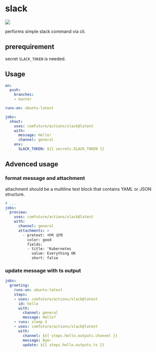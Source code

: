 # slack

![](https://github.com/comfuture/actions/workflows/Test%20slack%20action/badge.svg)

performs simple slack command via cli.

## prerequirement

secret `SLACK_TOKEN` is needed.

## Usage

```yaml
on:
  push:
    branches:
    - master

runs-on: ubuntu-latest

jobs:
  shout:
    uses: comfuture/actions/slack@latest
    with:
      message: Hello!
      channel: general
    env:
      SLACK_TOKEN: ${{ secrets.SLACK_TOKEN }}
```

## Advenced usage

### format message and attachment

attachment should be a multiline text block that contains YAML or JSON structure.

```yaml
# ...
jobs:
  preview:
    uses: comfuture/actions/slack@latest
    with:
      channel: general
      attachments: >
        - pretext: 서버 상태
          color: good
          fields:
          - title: 'Kubernetes
            value: Everything OK
            short: false
```

### update message with ts output

```yaml
jobs:
  greeting:
    runs-on: ubuntu-latest
    steps:
    - uses: comfuture/actions/slack@latest
      id: hello
      with:
        channel: general
        message: Hello?
    - runs: sleep 3
    - uses: comfuture/actions/slack@latest
      with:
        channel: ${{ steps.hello.outputs.channel }}
        message: Bye~
        update: ${{ steps.hello.outputs.ts }}

```
